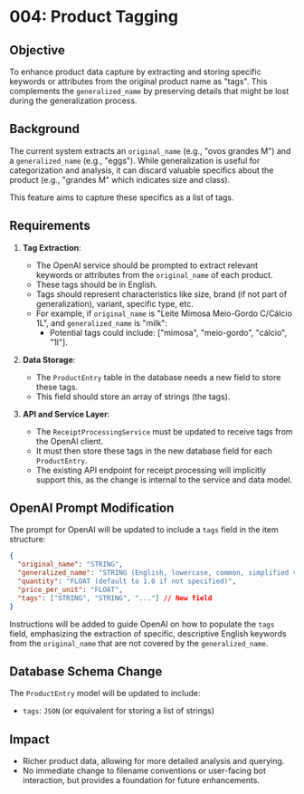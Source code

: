 # 004: Product Tagging

## Objective

To enhance product data capture by extracting and storing specific keywords or attributes from the original product name as "tags". This complements the `generalized_name` by preserving details that might be lost during the generalization process.

## Background

The current system extracts an `original_name` (e.g., "ovos grandes M") and a `generalized_name` (e.g., "eggs"). While generalization is useful for categorization and analysis, it can discard valuable specifics about the product (e.g., "grandes M" which indicates size and class).

This feature aims to capture these specifics as a list of tags.

## Requirements

1.  **Tag Extraction**:
    *   The OpenAI service should be prompted to extract relevant keywords or attributes from the `original_name` of each product.
    *   These tags should be in English.
    *   Tags should represent characteristics like size, brand (if not part of generalization), variant, specific type, etc.
    *   For example, if `original_name` is "Leite Mimosa Meio-Gordo C/Cálcio 1L", and `generalized_name` is "milk":
        *   Potential tags could include: ["mimosa", "meio-gordo", "cálcio", "1l"].

2.  **Data Storage**:
    *   The `ProductEntry` table in the database needs a new field to store these tags.
    *   This field should store an array of strings (the tags).

3.  **API and Service Layer**:
    *   The `ReceiptProcessingService` must be updated to receive tags from the OpenAI client.
    *   It must then store these tags in the new database field for each `ProductEntry`.
    *   The existing API endpoint for receipt processing will implicitly support this, as the change is internal to the service and data model.

## OpenAI Prompt Modification

The prompt for OpenAI will be updated to include a `tags` field in the item structure:

```json
{
  "original_name": "STRING",
  "generalized_name": "STRING (English, lowercase, common, simplified version of original_name)",
  "quantity": "FLOAT (default to 1.0 if not specified)",
  "price_per_unit": "FLOAT",
  "tags": ["STRING", "STRING", "..."] // New field
}
```

Instructions will be added to guide OpenAI on how to populate the `tags` field, emphasizing the extraction of specific, descriptive English keywords from the `original_name` that are not covered by the `generalized_name`.

## Database Schema Change

The `ProductEntry` model will be updated to include:

*   `tags`: `JSON` (or equivalent for storing a list of strings)

## Impact

*   Richer product data, allowing for more detailed analysis and querying.
*   No immediate change to filename conventions or user-facing bot interaction, but provides a foundation for future enhancements. 